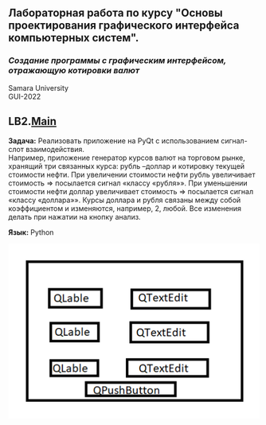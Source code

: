 ## Лабораторная работа по курсу "Основы проектирования графического интерфейса компьютерных систем".<br/>
### *Создание программы с графическим интерфейсом, отражающую котировки валют* <br/>
Samara University <br/>
GUI-2022

## LB2.[Main](https://github.com/Dark-MonkGI/GUI_Design_Fundamentals_SAMARA_UNIVERSITY/blob/main/L2_Exchange_rates/main.py)

**Задача:** Реализовать приложение на PyQt с использованием сигнал-слот взаимодействия. <br/>
Например, приложение генератор курсов валют на торговом рынке, хранящий три связанных курса: рубль –доллар и котировку текущей стоимости нефти.
При увеличении стоимости нефти рубль увеличивает стоимость => посылается сигнал «классу «рубля»».
При уменьшении стоимости нефти доллар увеличивает стоимость => посылается сигнал «классу «доллара»».
Курсы доллара и рубля связаны между собой коэффициентом и изменяются, например, 2, любой.
Все изменения делать при нажатии на кнопку анализ.

**Язык:**  Python <br/> 

![logo](https://github.com/Dark-MonkGI/GUI_Design_Fundamentals_SAMARA_UNIVERSITY/blob/main/L2_Exchange_rates/Example.jpg)
